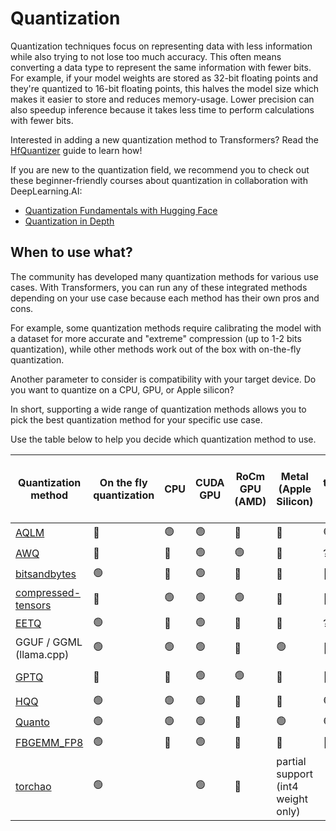 <!--Copyright 2023 The HuggingFace Team. All rights reserved.

Licensed under the Apache License, Version 2.0 (the "License"); you may not use this file except in compliance with
the License. You may obtain a copy of the License at

http://www.apache.org/licenses/LICENSE-2.0

Unless required by applicable law or agreed to in writing, software distributed under the License is distributed on
an "AS IS" BASIS, WITHOUT WARRANTIES OR CONDITIONS OF ANY KIND, either express or implied. See the License for the
specific language governing permissions and limitations under the License.

⚠️ Note that this file is in Markdown but contain specific syntax for our doc-builder (similar to MDX) that may not be
rendered properly in your Markdown viewer.

-->

# Quantization

Quantization techniques focus on representing data with less information while also trying to not lose too much accuracy. This often means converting a data type to represent the same information with fewer bits. For example, if your model weights are stored as 32-bit floating points and they're quantized to 16-bit floating points, this halves the model size which makes it easier to store and reduces memory-usage. Lower precision can also speedup inference because it takes less time to perform calculations with fewer bits.

<Tip>

Interested in adding a new quantization method to Transformers? Read the [HfQuantizer](./contribute) guide to learn how!

</Tip>

<Tip>

If you are new to the quantization field, we recommend you to check out these beginner-friendly courses about quantization in collaboration with DeepLearning.AI:

* [Quantization Fundamentals with Hugging Face](https://www.deeplearning.ai/short-courses/quantization-fundamentals-with-hugging-face/)
* [Quantization in Depth](https://www.deeplearning.ai/short-courses/quantization-in-depth/)

</Tip>

## When to use what?

The community has developed many quantization methods for various use cases. With Transformers, you can run any of these integrated methods depending on your use case because each method has their own pros and cons.

For example, some quantization methods require calibrating the model with a dataset for more accurate and "extreme" compression (up to 1-2 bits quantization), while other methods work out of the box with on-the-fly quantization.

Another parameter to consider is compatibility with your target device. Do you want to quantize on a CPU, GPU, or Apple silicon?

In short, supporting a wide range of quantization methods allows you to pick the best quantization method for your specific use case.

Use the table below to help you decide which quantization method to use.

| Quantization method                 | On the fly quantization | CPU | CUDA GPU | RoCm GPU (AMD) | Metal (Apple Silicon) | torch.compile() support | Number of bits | Supports fine-tuning (through PEFT) | Serializable with 🤗 transformers | 🤗 transformers support | Link to library                             |
|-------------------------------------|-------------------------|-----|----------|----------------|-----------------------|-------------------------|----------------|-------------------------------------|--------------|------------------------|---------------------------------------------|
| [AQLM](./aqlm)                                | 🔴                       |  🟢   |     🟢     | 🔴              | 🔴                     | 🟢                      | 1 / 2          | 🟢                                   | 🟢            | 🟢                      | https://github.com/Vahe1994/AQLM            |
| [AWQ](./awq) | 🔴                       | 🔴   | 🟢        | 🟢              | 🔴                     | ?                       | 4              | 🟢                                   | 🟢            | 🟢                      | https://github.com/casper-hansen/AutoAWQ    |
| [bitsandbytes](./bitsandbytes)                        | 🟢                       | 🔴   |     🟢     | 🔴              | 🔴                     | 🔴                       | 4 / 8          | 🟢                                   | 🟢            | 🟢                      | https://github.com/TimDettmers/bitsandbytes |
| [compressed-tensors](./compressed_tensors)                        | 🔴                       | 🟢   |     🟢     | 🟢              | 🔴                     | 🔴                       | 1 - 8          | 🟢                                   | 🟢            | 🟢                      | https://github.com/neuralmagic/compressed-tensors |
| [EETQ](./eetq)                                | 🟢                       | 🔴   | 🟢        | 🔴              | 🔴                     | ?                       | 8              | 🟢                                   | 🟢            | 🟢                      | https://github.com/NetEase-FuXi/EETQ        |
| GGUF / GGML (llama.cpp)             | 🟢                       | 🟢   | 🟢        | 🔴              | 🟢                     | 🔴                       | 1 - 8          | 🔴                                   | [See GGUF section](../gguf)                | [See GGUF section](../gguf)                      | https://github.com/ggerganov/llama.cpp      |
| [GPTQ](./gptq)                                | 🔴                       | 🔴   | 🟢        | 🟢              | 🔴                     | 🔴                       | 2 - 3 - 4 - 8          | 🟢                                   | 🟢            | 🟢                      | https://github.com/AutoGPTQ/AutoGPTQ        |
| [HQQ](./hqq)                                 | 🟢                       | 🟢    | 🟢        | 🔴              | 🔴                     | 🟢                       | 1 - 8          | 🟢                                   | 🔴            | 🟢                      | https://github.com/mobiusml/hqq/            |
| [Quanto](./quanto)                              | 🟢                       | 🟢   | 🟢        | 🔴              | 🟢                     | 🟢                       | 2 / 4 / 8      | 🔴                                   | 🔴            | 🟢                      | https://github.com/huggingface/quanto       |
| [FBGEMM_FP8](./fbgemm_fp8.md)                              | 🟢                       | 🔴    | 🟢        | 🔴              | 🔴                      | 🔴                        | 8      | 🔴                                   | 🟢            | 🟢                      | https://github.com/pytorch/FBGEMM       |
| [torchao](./torchao.md)                              | 🟢                       |     | 🟢        | 🔴              | partial support (int4 weight only)       |                       | 4 / 8      |                                   | 🟢🔴           | 🟢                      | https://github.com/pytorch/ao       |
